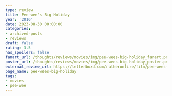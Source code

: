 ```yaml
---
type: review
title: Pee-wee's Big Holiday
year: '2016'
date: 2023-08-30 00:00:00
categories:
- archived-posts
- reviews
draft: false
rating: 3.5
has_spoilers: false
fanart_url: /thoughts/reviews/movies/img/pee-wees-big-holiday_fanart.png
poster_url: /thoughts/reviews/movies/img/pee-wees-big-holiday_poster.png
external_review_url: https://letterboxd.com/ratheronfire/film/pee-wees-big-holiday/
page_name: pee-wees-big-holiday
tags:
- movies
- pee-wee
---
```


